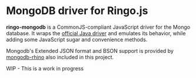 MongoDB driver for Ringo.js
===========================

**ringo-mongodb** is a CommonJS-compliant JavaScript driver for the Mongo database.
It wraps the [official Java driver](https://github.com/mongodb/mongo-java-driver) and emulates its behavior, while adding some
JavaScript sugar and convenience methods.

Mongodb's Extended JSON format and BSON support is provided by [mongodb-rhino](http://code.google.com/p/mongodb-rhino/)
also included in this project.

WIP - This is a work in progress

